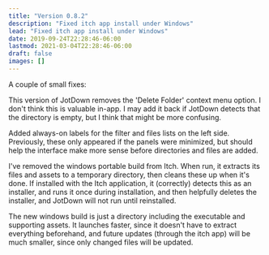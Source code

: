 ```yaml
---
title: "Version 0.8.2"
description: "Fixed itch app install under Windows"
lead: "Fixed itch app install under Windows"
date: 2019-09-24T22:28:46-06:00
lastmod: 2021-03-04T22:28:46-06:00
draft: false
images: []
---
```


A couple of small fixes:

This version of JotDown removes the 'Delete Folder' context menu option. I don't think this is valuable in-app. I may add it back if JotDown detects that the directory is empty, but I think that might be more confusing.

Added always-on labels for the filter and files lists on the left side. Previously, these only appeared if the panels were minimized, but should help the interface make more sense before directories and files are added.

I've removed the windows portable build from Itch. When run, it extracts its files and assets to a temporary directory, then cleans these up when it's done. If installed with the Itch application, it (correctly) detects this as an installer, and runs it once during installation, and then helpfully deletes the installer, and JotDown will not run until reinstalled.

The new windows build is just a directory including the executable and supporting assets. It launches faster, since it doesn't have to extract everything beforehand, and future updates (through the itch app) will be much smaller, since only changed files will be updated.